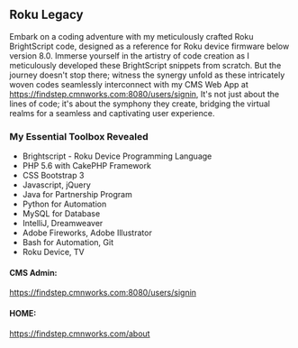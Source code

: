 ## Roku Legacy
Embark on a coding adventure with my meticulously crafted Roku BrightScript code, designed as a reference for Roku device firmware below version 8.0. Immerse yourself in the artistry of code creation as I meticulously developed these BrightScript snippets from scratch. But the journey doesn't stop there; witness the synergy unfold as these intricately woven codes seamlessly interconnect with my CMS Web App at https://findstep.cmnworks.com:8080/users/signin,  It's not just about the lines of code; it's about the symphony they create, bridging the virtual realms for a seamless and captivating user experience.


### My Essential Toolbox Revealed
- Brightscript - Roku Device Programming Language
- PHP 5.6 with CakePHP Framework
- CSS Bootstrap 3
- Javascript, jQuery
- Java for Partnership Program
- Python for Automation
- MySQL for Database
- IntelliJ, Dreamweaver
- Adobe Fireworks, Adobe Illustrator
- Bash for Automation, Git
- Roku Device, TV

#### CMS Admin:
https://findstep.cmnworks.com:8080/users/signin

#### HOME:
https://findstep.cmnworks.com/about
